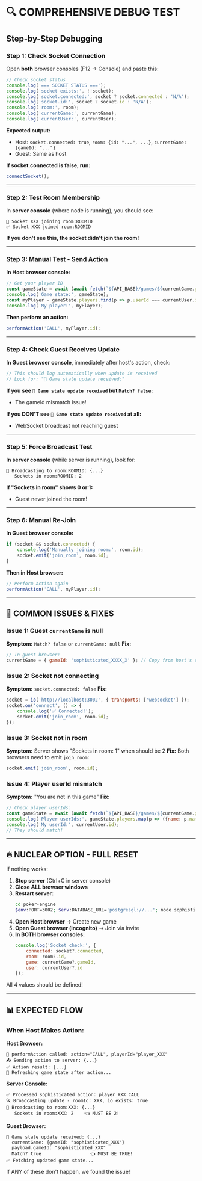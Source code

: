 # 🔍 COMPREHENSIVE DEBUG TEST

## Step-by-Step Debugging

### **Step 1: Check Socket Connection**

Open **both** browser consoles (F12 → Console) and paste this:

```javascript
// Check socket status
console.log('=== SOCKET STATUS ===');
console.log('socket exists:', !!socket);
console.log('socket.connected:', socket ? socket.connected : 'N/A');
console.log('socket.id:', socket ? socket.id : 'N/A');
console.log('room:', room);
console.log('currentGame:', currentGame);
console.log('currentUser:', currentUser);
```

**Expected output:**
- Host: `socket.connected: true`, `room: {id: "...", ...}`, `currentGame: {gameId: "..."}`
- Guest: Same as host

**If socket.connected is false, run:**
```javascript
connectSocket();
```

---

### **Step 2: Test Room Membership**

In **server console** (where node is running), you should see:
```
🔌 Socket XXX joining room:ROOMID
✅ Socket XXX joined room:ROOMID
```

**If you don't see this, the socket didn't join the room!**

---

### **Step 3: Manual Test - Send Action**

**In Host browser console:**
```javascript
// Get your player ID
const gameState = await (await fetch(`${API_BASE}/games/${currentGame.gameId}`)).json();
console.log('Game state:', gameState);
const myPlayer = gameState.players.find(p => p.userId === currentUser.id);
console.log('My player:', myPlayer);
```

**Then perform an action:**
```javascript
performAction('CALL', myPlayer.id);
```

---

### **Step 4: Check Guest Receives Update**

**In Guest browser console**, immediately after host's action, check:
```javascript
// This should log automatically when update is received
// Look for: "🔄 Game state update received:"
```

**If you see `🔄 Game state update received` but `Match? false`:**
- The gameId mismatch issue!

**If you DON'T see `🔄 Game state update received` at all:**
- WebSocket broadcast not reaching guest

---

### **Step 5: Force Broadcast Test**

**In server console** (while server is running), look for:
```
📡 Broadcasting to room:ROOMID: {...}
   Sockets in room:ROOMID: 2
```

**If "Sockets in room" shows 0 or 1:**
- Guest never joined the room!

---

### **Step 6: Manual Re-Join**

**In Guest browser console:**
```javascript
if (socket && socket.connected) {
    console.log('Manually joining room:', room.id);
    socket.emit('join_room', room.id);
}
```

**Then in Host browser:**
```javascript
// Perform action again
performAction('CALL', myPlayer.id);
```

---

## 🎯 COMMON ISSUES & FIXES

### Issue 1: Guest `currentGame` is null
**Symptom:** `Match? false` or `currentGame: null`
**Fix:**
```javascript
// In guest browser:
currentGame = { gameId: 'sophisticated_XXXX_X' }; // Copy from host's currentGame.gameId
```

### Issue 2: Socket not connecting
**Symptom:** `socket.connected: false`
**Fix:**
```javascript
socket = io('http://localhost:3002', { transports: ['websocket'] });
socket.on('connect', () => {
    console.log('✅ Connected!');
    socket.emit('join_room', room.id);
});
```

### Issue 3: Socket not in room
**Symptom:** Server shows "Sockets in room: 1" when should be 2
**Fix:** Both browsers need to emit `join_room`:
```javascript
socket.emit('join_room', room.id);
```

### Issue 4: Player userId mismatch
**Symptom:** "You are not in this game"
**Fix:**
```javascript
// Check player userIds:
const gameState = await (await fetch(`${API_BASE}/games/${currentGame.gameId}`)).json();
console.log('Player userIds:', gameState.players.map(p => ({name: p.name, userId: p.userId})));
console.log('My userId:', currentUser.id);
// They should match!
```

---

## 🔥 NUCLEAR OPTION - FULL RESET

If nothing works:

1. **Stop server** (Ctrl+C in server console)
2. **Close ALL browser windows**
3. **Restart server:**
   ```bash
   cd poker-engine
   $env:PORT=3002; $env:DATABASE_URL='postgresql://...'; node sophisticated-engine-server.js
   ```
4. **Open Host browser** → Create new game
5. **Open Guest browser (incognito)** → Join via invite
6. **In BOTH browser consoles:**
   ```javascript
   console.log('Socket check:', {
       connected: socket?.connected,
       room: room?.id,
       game: currentGame?.gameId,
       user: currentUser?.id
   });
   ```

All 4 values should be defined!

---

## 📊 EXPECTED FLOW

### When Host Makes Action:

**Host Browser:**
```
🎯 performAction called: action="CALL", playerId="player_XXX"
📤 Sending action to server: {...}
✅ Action result: {...}
🔄 Refreshing game state after action...
```

**Server Console:**
```
✅ Processed sophisticated action: player_XXX CALL
🔍 Broadcasting update - roomId: XXX, io exists: true
📡 Broadcasting to room:XXX: {...}
   Sockets in room:XXX: 2    👈 MUST BE 2!
```

**Guest Browser:**
```
🔄 Game state update received: {...}
  currentGame: {gameId: "sophisticated_XXX"}
  payload.gameId: "sophisticated_XXX"
  Match? true                  👈 MUST BE TRUE!
✅ Fetching updated game state...
```

If ANY of these don't happen, we found the issue!

